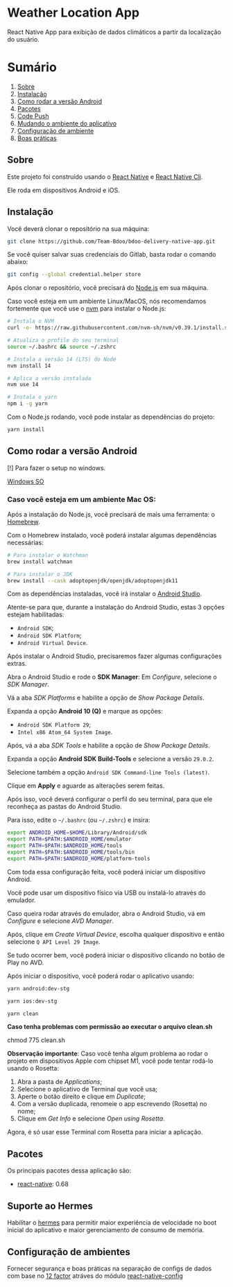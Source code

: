 # Weather Location App

React Native App para exibição de dados climáticos a partir da localização do usuário.

# Sumário

1. [Sobre](#sobre)
2. [Instalação](#instalação)
3. [Como rodar a versão Android](#como-rodar-a-versão-android)
4. [Pacotes](#pacotes)
5. [Code Push](#code-push)
6. [Mudando o ambiente do aplicativo](#mudando-o-ambiente-do-aplicativo)
7. [Configuração de ambiente](#configuração-de-ambiente)
8. [Boas práticas](#boas-práticas)

## Sobre

Este projeto foi construído usando o [React Native](https://reactnative.dev/) e [React Native Cli](https://github.com/react-native-community/cli).

Ele roda em dispositivos Android e iOS.

## Instalação

Você deverá clonar o repositório na sua máquina:

```bash
git clone https://github.com/Team-Bdoo/bdoo-delivery-native-app.git
```

Se você quiser salvar suas credenciais do Gitlab, basta rodar o comando abaixo:

```bash
git config --global credential.helper store
```

Após clonar o repositório, você precisará do [Node.js](https://nodejs.org/en/) em sua máquina.

Caso você esteja em um ambiente Linux/MacOS, nós recomendamos fortemente que você use o [nvm](https://github.com/nvm-sh/nvm) para instalar o Node.js:

```bash
# Instala o NVM
curl -o- https://raw.githubusercontent.com/nvm-sh/nvm/v0.39.1/install.sh | bash

# Atualiza o profile do seu terminal
source ~/.bashrc && source ~/.zshrc

# Instala a versão 14 (LTS) do Node
nvm install 14

# Aplica a versão instalada
nvm use 14

# Instala o yarn
npm i -g yarn
```

Com o Node.js rodando, você pode instalar as dependências do projeto:

```bash
yarn install
```

## Como rodar a versão Android

[!] Para fazer o setup no windows.

[Windows SO](https://reactnative.dev/docs/environment-setup)

### Caso você esteja em um ambiente Mac OS:

Após a instalação do Node.js, você precisará de mais uma ferramenta: o [Homebrew](https://brew.sh/).

Com o Homebrew instalado, você poderá instalar algumas dependências necessárias:

```bash
# Para instalar o Watchman
brew install watchman

# Para instalar o JDK
brew install --cask adoptopenjdk/openjdk/adoptopenjdk11
```

Com as dependências instaladas, você irá instalar o [Android Studio](https://developer.android.com/studio).

Atente-se para que, durante a instalação do Android Studio, estas 3 opções estejam habilitadas:

- `Android SDK`;
- `Android SDK Platform`;
- `Android Virtual Device`.

Após instalar o Android Studio, precisaremos fazer algumas configurações extras.

Abra o Android Studio e rode o **SDK Manager**: Em _Configure_, selecione o _SDK Manager_.

Vá a aba _SDK Platforms_ e habilite a opção de _Show Package Details_.

Expanda a opção **Android 10 (Q)** e marque as opções:

- `Android SDK Platform 29`;
- `Intel x86 Atom_64 System Image`.

Após, vá a aba _SDK Tools_ e habilite a opção de _Show Package Details_.

Expanda a opção **Android SDK Build-Tools** e selecione a versão `29.0.2`.

Selecione também a opção `Android SDK Command-line Tools (latest)`.

Clique em **Apply** e aguarde as alterações serem feitas.

Após isso, você deverá configurar o perfil do seu terminal, para que ele reconheça as pastas do Android Studio.

Para isso, edite o `~/.bashrc` (ou `~/.zshrc`) e insira:

```bash
export ANDROID_HOME=$HOME/Library/Android/sdk
export PATH=$PATH:$ANDROID_HOME/emulator
export PATH=$PATH:$ANDROID_HOME/tools
export PATH=$PATH:$ANDROID_HOME/tools/bin
export PATH=$PATH:$ANDROID_HOME/platform-tools
```

Com toda essa configuração feita, você poderá iniciar um dispositivo Android.

Você pode usar um dispositivo físico via USB ou instalá-lo através do emulador.

Caso queira rodar através do emulador, abra o Android Studio, vá em _Configure_ e selecione _AVD Manager_.

Após, clique em _Create Virtual Device_, escolha qualquer dispositivo e então selecione `Q API Level 29 Image`.

Se tudo ocorrer bem, você poderá iniciar o dispositivo clicando no botão de Play no AVD.

Após iniciar o dispositivo, você poderá rodar o aplicativo usando:

```bash
yarn android:dev-stg
```

```bash
yarn ios:dev-stg
```

```bash
yarn clean
```

**Caso tenha problemas com permissão ao executar o arquivo clean.sh**

chmod 775 clean.sh

**Observação importante**: Caso você tenha algum problema ao rodar o projeto em dispositivos Apple com chipset M1, você pode tentar rodá-lo usando o Rosetta:

1. Abra a pasta de _Applications_;
2. Selecione o aplicativo de Terminal que você usa;
3. Aperte o botão direito e clique em _Duplicate_;
4. Com a versão duplicada, renomeie o app escrevendo (Rosetta) no nome;
5. Clique em _Get Info_ e selecione _Open using Rosetta_.

Agora, é só usar esse Terminal com Rosetta para iniciar a aplicação.

## Pacotes

Os principais pacotes dessa aplicação são:

- [react-native](https://reactnative.dev/docs/0.68/getting-started): 0.68

## Suporte ao Hermes

Habilitar o [hermes](https://reactnative.dev/docs/0.68/hermes) para permitir maior experiência de velocidade no boot inicial do aplicativo e maior gerenciamento de consumo de memória.

## Configuração de ambientes

Fornecer segurança e boas práticas na separação de configs de dados com base no [12 factor](https://12factor.net/config) atráves do módulo [react-native-config](https://github.com/luggit/react-native-config)
